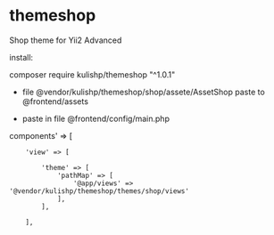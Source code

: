 # themeshop
Shop theme for Yii2 Advanced

install:

composer require kulishp/themeshop "^1.0.1"

- file @vendor/kulishp/themeshop/shop/assete/AssetShop paste to @frontend/assets

- paste in file @frontend/config/main.php 


components' => [

        'view' => [
        
            'theme' => [
                'pathMap' => [
                    '@app/views' => '@vendor/kulishp/themeshop/themes/shop/views'
                ],
            ],
            
        ],
